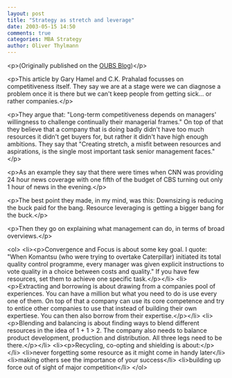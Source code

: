 ```yaml
---
layout: post
title: "Strategy as stretch and leverage"
date: 2003-05-15 14:50
comments: true
categories: MBA Strategy
author: Oliver Thylmann
---
```





&lt;p&gt;(Originally published on the [OUBS Blog](http://blog.thylmann.net/category/oubs/))&lt;/p&gt;

&lt;p&gt;This article by Gary Hamel and C.K. Prahalad focusses on competitiveness itself. They say we are at a stage were we can diagnose a problem once it is there but we can't keep people from getting sick... or rather companies.&lt;/p&gt;

&lt;p&gt;They argue that: &quot;Long-term competitiveness depends on managers' willingness to challenge continually their managerial frames.&quot; On top of that they believe that a company that is doing badly didn't have too much resources it didn't get buyers for, but rather it didn't have high enough ambitions. They say that &quot;Creating stretch, a misfit between resources and aspirations, is the single most important task senior management faces.&quot;&lt;/p&gt;

&lt;p&gt;As an example they say that there were times when CNN was providing 24 hour news coverage with one fifth of the budget of CBS turning out only 1 hour of news in the evening.&lt;/p&gt;

&lt;p&gt;The best point they made, in my mind, was this:
Downsizing is reducing the buck paid for the bang.
Resource leveraging is getting a bigger bang for the buck.&lt;/p&gt;

&lt;p&gt;Then they go on explaining what management can do, in terms of broad overviews.&lt;/p&gt;

&lt;ol&gt;
&lt;li&gt;&lt;p&gt;Convergence and Focus is about some key goal. I quote: &quot;When Komantsu (who were trying to overtake Caterpillar) initiated its total quality control programme, every manager was given explicit instructions to vote quality in a choice between costs and quality.&quot; If you have few resources, set them to achieve one specific task.&lt;/p&gt;&lt;/li&gt;
&lt;li&gt;&lt;p&gt;Extracting and borrowing is about drawing from a companies pool of experiences. You can have a million but what you need to do is use every one of them. On top of that a company can use its core competence and try to entice other companies to use that instead of building their own expertiese. You can then also borrow from their expertise.&lt;/p&gt;&lt;/li&gt;
&lt;li&gt;&lt;p&gt;Blending and balancing is about finding ways to blend different resources in the idea of 1 + 1 &gt; 2. The company also needs to balance product development, production and distribution. All three legs need to be there.&lt;/p&gt;&lt;/li&gt;
&lt;li&gt;&lt;p&gt;Recycling, co-opting and shielding is about:&lt;/p&gt;&lt;/li&gt;
&lt;li&gt;never forgetting some resource as it might come in handy later&lt;/li&gt;
&lt;li&gt;making others see the importance of your success&lt;/li&gt;
&lt;li&gt;building up force out of sight of major competition&lt;/li&gt;
&lt;/ol&gt;


